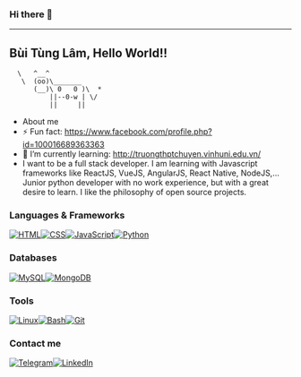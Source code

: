### Hi there 👋

<!--
**lam3082004/lam3082004** is a ✨ _special_ ✨ repository because its `README.md` (this file) appears on your GitHub profile.

Here are some ideas to get you started:

- 🔭 I’m currently working on ...
- 🌱 I’m currently learning ...
- 👯 I’m looking to collaborate on ...
- 🤔 I’m looking for help with ...
- 💬 Ask me about ...
- 📫 How to reach me: ...
- 😄 Pronouns: ...
- ⚡ Fun fact: ...
-->
----------------------------------------
Bùi Tùng Lâm, Hello World!!
----------------------------------------
      \   ^__^
       \  (oo)\_______
          (__)\ 0   0 )\  *
              ||--0-w | \/
              ||     ||
- About me
- ⚡ Fun fact: https://www.facebook.com/profile.php?id=100016689363363
- 🌱 I’m currently learning: http://truongthptchuyen.vinhuni.edu.vn/
- I want to be a full stack developer. I am learning with Javascript frameworks like ReactJS, VueJS, AngularJS, React Native, NodeJS,... 
Junior python developer with no work experience, but with a great desire to learn. I like the philosophy of open source projects.
### Languages & Frameworks
[![HTML](https://img.shields.io/badge/HTML-FAD7A0?style=for-the-badge&logo=HTML5&logoColor=white)](https://html.com/)[![CSS](https://img.shields.io/badge/CSS-F8D1A4?style=for-the-badge&logo=CSS3&logoColor=white)](http://www.css3.com/)[![JavaScript](https://img.shields.io/badge/JavaScript-F5CBA7?style=for-the-badge&logo=javascript&logoColor=white)](http://www.ecmascript.org/)[![Python](https://img.shields.io/badge/Python-F1C3A0?style=for-the-badge&logo=python&logoColor=white)](https://www.python.org/)
### Databases
[![MySQL](https://img.shields.io/badge/MySQL-FAD7A0?style=for-the-badge&logo=mysql&logoColor=white)](http://www.ecmascript.org/)[![MongoDB](https://img.shields.io/badge/PostgreSQL-F8D1A4?style=for-the-badge&logo=postgresql&logoColor=white)](https://www.mongodb.com/)
### Tools
[![Linux](https://img.shields.io/badge/Linux-FAD7A0?style=for-the-badge&logo=linux&logoColor=white)](https://ubuntu.com/)[![Bash](https://img.shields.io/badge/Bash-F8D1A4?style=for-the-badge&logo=gnu-bash&logoColor=white)](https://www.gnu.org/software/bash/)[![Git](https://img.shields.io/badge/Git-F5CBA7?style=for-the-badge&logo=git&logoColor=white)](https://git-scm.com/)
### Contact me
[![Telegram](https://img.shields.io/badge/Telegram-FAD7A0?style=for-the-badge&logo=discord&logoColor=white)](https://t.me/lam3082004)[![LinkedIn](https://img.shields.io/badge/LinkedIn-F8D1A4?style=for-the-badge&logo=linkedin&logoColor=white)](https://www.linkedin.com/in/l%C3%A2m-b%C3%B9i-16748a21a/)


